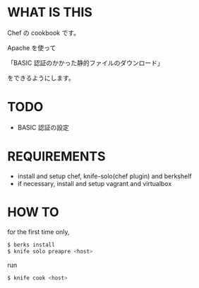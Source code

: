# WHAT IS THIS

Chef の cookbook です。

Apache を使って

「BASIC 認証のかかった静的ファイルのダウンロード」

をできるようにします。

# TODO

* BASIC 認証の設定

# REQUIREMENTS

* install and setup chef, knife-solo(chef plugin) and berkshelf
* if necessary, install and setup vagrant and virtualbox

# HOW TO

for the first time only,

```sh
$ berks install
$ knife solo preapre <host>
```

run

```sh
$ knife cook <host>
```
